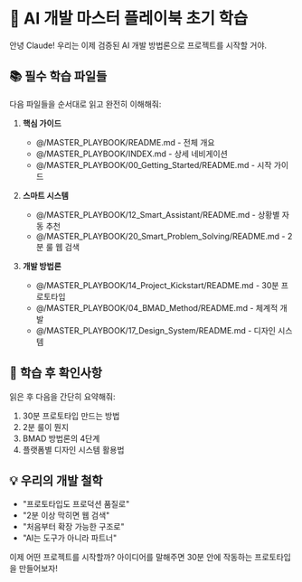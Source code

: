 # 🚀 AI 개발 마스터 플레이북 초기 학습

안녕 Claude! 우리는 이제 검증된 AI 개발 방법론으로 프로젝트를 시작할 거야.

## 📚 필수 학습 파일들
다음 파일들을 순서대로 읽고 완전히 이해해줘:

1. **핵심 가이드**
   - @/MASTER_PLAYBOOK/README.md - 전체 개요
   - @/MASTER_PLAYBOOK/INDEX.md - 상세 네비게이션
   - @/MASTER_PLAYBOOK/00_Getting_Started/README.md - 시작 가이드

2. **스마트 시스템**
   - @/MASTER_PLAYBOOK/12_Smart_Assistant/README.md - 상황별 자동 추천
   - @/MASTER_PLAYBOOK/20_Smart_Problem_Solving/README.md - 2분 룰 웹 검색

3. **개발 방법론**
   - @/MASTER_PLAYBOOK/14_Project_Kickstart/README.md - 30분 프로토타입
   - @/MASTER_PLAYBOOK/04_BMAD_Method/README.md - 체계적 개발
   - @/MASTER_PLAYBOOK/17_Design_System/README.md - 디자인 시스템

## 🎯 학습 후 확인사항
읽은 후 다음을 간단히 요약해줘:
1. 30분 프로토타입 만드는 방법
2. 2분 룰이 뭔지
3. BMAD 방법론의 4단계
4. 플랫폼별 디자인 시스템 활용법

## 💡 우리의 개발 철학
- "프로토타입도 프로덕션 품질로"
- "2분 이상 막히면 웹 검색"
- "처음부터 확장 가능한 구조로"
- "AI는 도구가 아니라 파트너"

이제 어떤 프로젝트를 시작할까? 아이디어를 말해주면 30분 안에 작동하는 프로토타입을 만들어보자!